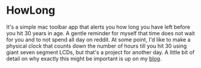 HowLong
=======

It's a simple mac toolbar app that alerts you how long you have left before you hit 30 years in age. A gentle reminder for myself that time does not wait for you and to not spend all day on reddit. At some point, I'd like to make a physical clock that counts down the number of hours till you hit 30 using giant seven segment LCDs, but that's a project for another day. A little bit of detail on why exactly this might be important is up on my [blog](http://tejaswi-yerukalapudi.com/2012/09/10/a-countdown-timer-for-your-life/).